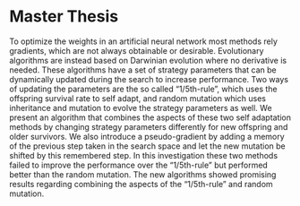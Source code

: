 # Master Thesis

To optimize the weights in an artificial neural network most methods rely
gradients, which are not always obtainable or desirable. Evolutionary algorithms
are instead based on Darwinian evolution where no derivative is needed. These
algorithms have a set of strategy parameters that can be dynamically updated during
the search to increase performance. Two ways of updating the parameters are the so
called “1/5th-rule”, which uses the offspring survival rate to self adapt, and random
mutation which uses inheritance and mutation to evolve the strategy parameters as
well.
We present an algorithm that combines the aspects of these two self adaptation
methods by changing strategy parameters differently for new offspring and older
survivors. We also introduce a pseudo-gradient by adding a memory of the previous
step taken in the search space and let the new mutation be shifted by this remembered
step. In this investigation these two methods failed to improve the performance
over the “1/5th-rule” but performed better than the random mutation. The new
algorithms showed promising results regarding combining the aspects of the
“1/5th-rule” and random mutation.
